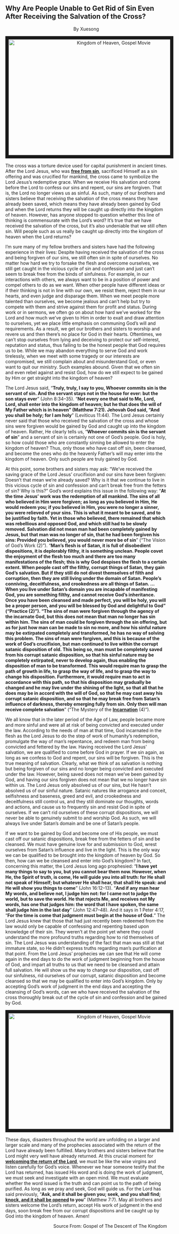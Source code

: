 ## Why Are People Unable to Get Rid of Sin Even After Receiving the Salvation of the Cross?

<p align="center">By Xuesong<p>
 
<p align="center"><a href="https://youtu.be/sRNJtuxMS0M" target="_blank"><img src="http://img.youtube.com/vi/sRNJtuxMS0M/0.jpg" alt="Kingdom of Heaven, Gospel Movie" width="640" height="360" border="10" /></a><p>
 
The cross was a torture device used for capital punishment in ancient times. After the Lord Jesus, who was **[free from sin](https://www.holyspiritspeaks.org/testimonies/how-can-be-free-from-sin/)**, sacrificed Himself as a sin offering and was crucified for mankind, the cross came to symbolize the Lord Jesus’s redemptive grace. When we receive His salvation and come before the Lord to confess our sins and repent, our sins are forgiven. That is, the Lord no longer views us as sinful. As such, many of our brothers and sisters believe that receiving the salvation of the cross means they have already been saved, which means they have already been gained by God and when the Lord returns they will be caught up directly into the kingdom of heaven. However, has anyone stopped to question whether this line of thinking is commensurate with the Lord’s word? It’s true that we have received the salvation of the cross, but it’s also undeniable that we still often sin. Will people such as us really be caught up directly into the kingdom of heaven when the Lord returns?
 
I’m sure many of my fellow brothers and sisters have had the following experience in their lives: Despite having received the salvation of the cross and being forgiven of our sins, we still often sin in spite of ourselves. No matter how hard we try to forsake the flesh and overcome ourselves, we still get caught in the vicious cycle of sin and confession and just can’t seem to break free from the binds of sinfulness. For example, in our interactions with others, we always want to be in a position of power and compel others to do as we want. When other people have different ideas or if their thinking is not in line with our own, we resist them, reject them in our hearts, and even judge and disparage them. When we meet people more talented than ourselves, we become jealous and can’t help but try to compete with them and strive against them for profit and status. During work or in sermons, we often go on about how hard we’ve worked for the Lord and how much we’ve given to Him in order to exalt and draw attention to ourselves, yet we place little emphasis on communing God’s will and requirements. As a result, we get our brothers and sisters to worship and revere us and then there’s no place for God in their hearts. Oftentimes, we can’t stop ourselves from lying and deceiving to protect our self-interest, reputation and status, thus failing to be the honest people that God requires us to be. While we may abandon everything to serve God and work tirelessly, when we meet with some tragedy or our interests are compromised, we still complain about and misunderstand God, or even want to quit our ministry. Such examples abound. Given that we often sin and even rebel against and resist God, how do we still expect to be gained by Him or get straight into the kingdom of heaven?
 
The Lord Jesus said, “**Truly, truly, I say to you, Whoever commits sin is the servant of sin. And the servant stays not in the house for ever: but the son stays ever**” (John 8:34–35). “**Not every one that said to Me, Lord, Lord, shall enter into the kingdom of heaven; but he that does the will of My Father which is in heaven” (Matthew 7:21). Jehovah God said, “And you shall be holy; for I am holy**” (Leviticus 11:44). The Lord Jesus certainly never said that those who received the salvation of the cross and whose sins were forgiven would be gained by God and caught up into the kingdom of heaven. Rather, He clearly tells us, “**Whoever commits sin is the servant of sin**” and a servant of sin is certainly not one of God’s people. God is holy, so how could those who are constantly sinning be allowed to enter the kingdom of heaven? Thus, only those who have cast off sin, been cleansed, and become the ones who do the heavenly Father’s will may enter into the kingdom of heaven. Only such people are truly gained by God.
 
At this point, some brothers and sisters may ask: “We’ve received the saving grace of the Lord Jesus’ crucifixion and our sins have been forgiven: Doesn’t that mean we’re already saved? Why is it that we continue to live in this vicious cycle of sin and confession and can’t break free from the fetters of sin? Why is this?”
God’s word explains this issue in the following way: “**At the time Jesus’ work was the redemption of all mankind. The sins of all who believed in Him were forgiven; as long as you believed in Him, He would redeem you; if you believed in Him, you were no longer a sinner, you were relieved of your sins. This is what it meant to be saved, and to be justified by faith. Yet in those who believed, there remained that which was rebellious and opposed God, and which still had to be slowly removed. Salvation did not mean man had been completely gained by Jesus, but that man was no longer of sin, that he had been forgiven his sins: Provided you believed, you would never more be of sin**” (“The Vision of God’s Work (2)”). “**Man’s flesh is of Satan, it is full of disobedient dispositions, it is deplorably filthy, it is something unclean. People covet the enjoyment of the flesh too much and there are too many manifestations of the flesh; this is why God despises the flesh to a certain extent. When people cast off the filthy, corrupt things of Satan, they gain God’s salvation. But if they still do not divest themselves of filth and corruption, then they are still living under the domain of Satan. People’s conniving, deceitfulness, and crookedness are all things of Satan. … When you live under Satan’s domain you are incapable of manifesting God, you are something filthy, and cannot receive God’s inheritance. Once you have been cleansed and made perfect, you will be holy, you will be a proper person, and you will be blessed by God and delightful to God” (“Practice (2)”). “The sins of man were forgiven through the agency of the incarnate God, but this does not mean that man no longer has sin within him. The sins of man could be forgiven through the sin offering, but as for just how man can be made to sin no more, and how his sinful nature may be extirpated completely and transformed, he has no way of solving this problem. The sins of man were forgiven, and this is because of the work of God’s crucifixion, but man continued to live within the corrupt satanic disposition of old. This being so, man must be completely saved from his corrupt satanic disposition, so that his sinful nature may be completely extirpated, never to develop again, thus enabling the disposition of man to be transformed. This would require man to grasp the path of growth in life, to grasp the way of life, and to grasp the way to change his disposition. Furthermore, it would require man to act in accordance with this path, so that his disposition may gradually be changed and he may live under the shining of the light, so that all that he does may be in accord with the will of God, so that he may cast away his corrupt satanic disposition, and so that he may break free from Satan’s influence of darkness, thereby emerging fully from sin. Only then will man receive complete salvation**” (“The Mystery of the **[Incarnation](https://www.holyspiritspeaks.org/Gospel/Gods-incarnation-2/)** (4)”).
 
We all know that in the later period of the Age of Law, people became more and more sinful and were all at risk of being convicted and executed under the law. According to the needs of man at that time, God incarnated in the flesh as the Lord Jesus to do the step of work of humanity’s redemption, promulgate the way of man’s repentance, and redeem man from being convicted and fettered by the law. Having received the Lord Jesus’ salvation, we are qualified to come before God in prayer. If we sin again, as long as we confess to God and repent, our sins will be forgiven. This is the true meaning of salvation. Clearly, what we think of as salvation is nothing but being forgiven of our sins and no longer being convicted and executed under the law. However, being saved does not mean we’ve been gained by God, and having our sins forgiven does not mean that we no longer have sin within us. The Lord Jesus only absolved us of our sins, but He hasn’t absolved us of our sinful nature. Satanic natures like arrogance and conceit, selfishness and baseness, greed and evil, and crookedness and deceitfulness still control us, and they still dominate our thoughts, words and actions, and cause us to frequently sin and resist God in spite of ourselves. If we can’t rid ourselves of these corrupt dispositions, we will never be able to genuinely submit to and worship God. As such, we will always live under Satan’s domain and be one of Satan’s people.
 
If we want to be gained by God and become one of His people, we must cast off our satanic dispositions, break free from the fetters of sin and be cleansed. We must have genuine love for and submission to God, wrest ourselves from Satan’s influence and live in the light. This is the only way we can be qualified to be brought into the kingdom of heaven by God. So then, how can we be cleansed and enter into God’s kingdom? In fact, concerning this matter, the Lord Jesus long ago prophesied: “**I have yet many things to say to you, but you cannot bear them now. However, when He, the Spirit of truth, is come, He will guide you into all truth: for He shall not speak of Himself; but whatever He shall hear, that shall He speak: and He will show you things to come**” (John 16:12–13). “**And if any man hear My words, and believe not, I judge him not: for I came not to judge the world, but to save the world. He that rejects Me, and receives not My words, has one that judges him: the word that I have spoken, the same shall judge him in the last day**” (John 12:47–48). And it says in 1 Peter 4:17, “**For the time is come that judgment must begin at the house of God.**” The Lord Jesus knew that those that had just recently been redeemed from the law would only be capable of confessing and repenting based upon knowledge of their sin. They weren’t at the point yet where they could understand the more profound truths regarding how to rid themselves of sin. The Lord Jesus was understanding of the fact that man was still at that immature state, so He didn’t express truths regarding man’s purification at that point. From the Lord Jesus’ prophecies we can see that He will come again in the end days to do the work of judgment beginning from the house of God, and impart all truths to us that we need to be cleansed and attain full salvation. He will show us the way to change our disposition, cast off our sinfulness, rid ourselves of our corrupt, satanic disposition and become cleansed so that we may be qualified to enter into God’s kingdom. Only by accepting God’s work of judgment in the end days and accepting the cleansing of God’s words, can we who have received the salvation of the cross thoroughly break out of the cycle of sin and confession and be gained by God.
 
<p align="center"><a href="https://youtu.be/P7CGJRe4nRI" target="_blank"><img src="http://img.youtube.com/vi/P7CGJRe4nRI/0.jpg" alt="Kingdom of Heaven, Gospel Movie" width="640" height="360" border="10" /></a><p>
 
 
These days, disasters throughout the world are unfolding on a larger and larger scale and many of the prophecies associated with the return of the Lord have already been fulfilled. Many brothers and sisters believe that the Lord might very well have already returned. At this crucial moment for **[welcoming the return of the Lord](https://github.com/lily2687/praise-almighty-god.github.com/blob/master/How_to_Welcome_the_Return_of_the_Lord.md)**, we must be like the wise virgins and listen carefully for God’s voice. Whenever we hear someone testify that the Lord has returned, has issued His word and is doing the work of judgment, we must seek and investigate with an open mind. We must evaluate whether the word issued is the truth and can point us to the path of being purified. As long as we pray and seek, God will guide us. For the Lord has said previously, “**Ask, and it shall be given you; seek, and you shall find; [knock, and it shall be opened](https://www.holyspiritspeaks.org/Gospel/knock-at-the-door/) to you**” (Matthew 7:7). May all brothers and sisters welcome the Lord’s return, accept His work of judgment in the end days, soon break free from our corrupt dispositions and be caught up by God into the kingdom of heaven. Amen!
 
 
<p align="right">Source From: Gospel of The Descent of The Kingdom</p>
